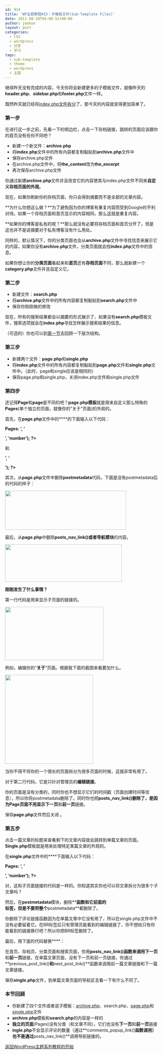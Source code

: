 ```yaml
---
id: 914
title: 'WP主题教程#15：子模板文件(Sub-Template Files)'
date: 2011-08-28T04:08:52+00:00
author: jeehon
layout: post
categories:
  - CSS
  - wordpress
  - 分享
  - 学习
tags:
  - sub-template
  - theme
  - wordpress
  - 主题
---
```

继续昨天没有完成的内容，今天你将会新建更多的子模板文件，就像昨天的**header.php**、**sidebar.php**和**footer.php**文件一样。

既然昨天就已经将[index.php文件拆分](http://jeehon.info/log/2011/08/27/wp%E4%B8%BB%E9%A2%98%E6%95%99%E7%A8%8B14%EF%BC%9A%E9%A1%B5%E8%84%9A%E5%92%8C%E6%8B%86%E5%88%86index-php%E6%96%87%E4%BB%B6footer-and-dividing-index/)了，那今天的内容就变得更加简单了。

### 第一步

在进行这一步之前，先看一下的侧边栏，点击一下存档链接，跳转的页面应该跟你的首页没有任何不同吧？

  * 新建一个新文件：**archive.php**
  * 将**index.php**文件中的所有内容都复制黏贴到**archive.php**文件中
  * 保存archive.php文件
  * 在archive.php文件中，将**the_content**改为**the_excerpt**
  * 再次保存archive.php文件

你通过新建**archive.php**文件并且改变它的内容使其与index.php文件不同来**自定义存档页面的外观**。<!--more-->

现在，如果你刷新你的存档页面，你只会得到摘要而不是全部的文章内容。

**为什么你想这么做？**为了避免因为你的博客有重复内容而受到Google的不利对待。如果一个存档页面和首页显示的内容相同，那么这就是重复内容。

**如果你的博客是私有的呢？**那么就没有必要将存档页面和首页分开了，但是这也并不是说摘要对于私有博客没有什么用处。

同样的，默认情况下，你的分类页面也会从**archive.php**文件中寻找信息来展示它的内容，如果你没有**archive.php**文件，分类页面就会找**index.php**文件中的信息。

如果你想让你的**分类页面**看起来和**首页**还有**存档页面**不同，那么就新建一个**category.php**文件并且自定义它。

### 第二步

  * 新建文件：**search.php**
  * 将**archive.php**文件中的所有内容都复制黏贴到**search.php**文件中
  * 保存你刚刚做的修改

现在，所有的搜索结果都会以摘要的形式展示了，如果没有**search.php**模板文件，搜索选项就会在**index.php**寻找怎样展示搜索结果的信息。

（可选的）你也可以到[第一节](http://jeehon.info/log/2011/08/05/wp%E4%B8%BB%E9%A2%98%E6%95%99%E7%A8%8B1%EF%BC%9A%E5%BC%95%E8%A8%80/)去回顾一下层次结构。

### 第三步

  * 新建两个文件：**page.php**和**single.php**
  * 将**index.php**文件中的所有内容都复制黏贴到**page.php**文件和**single.php**文件中。（此时，page和single应该是相同的）
  * 保存page.php和single.php，关闭index.php文件和single.php文件

### 第四步

还记得**Page**和**page**是不同的吧？**page.php模板**就是用来自定义那么特殊的**Pages**(单个独立的页面，就像你的“关于”页面)的外观的。

首先，在**page.php**文件中的**<?php the_content(); ?>**的下面输入以下代码：
  
**<?php link_pages(‘<p><strong>Pages:</strong> ‘, ‘</p>’, ‘number’); ?>**
  
和
  
**<?php edit\_post\_link(‘Edit’, ‘<p>’, ‘</p>’); ?>**

其次，从**page.php**文件中删除**postmetadata**代码，下面是没有postmetadata后的代码的样子：
  
[<img src="http://jeehon.info/log/files/2011/08/page-php.gif" alt="" title="page-php" width="399" height="128" class="aligncenter size-full wp-image-915" />](http://jeehon.info/log/files/2011/08/page-php.gif)
  
最后，从**page.php**中删除**posts\_nav\_link()**或者**导航模块**的内容。
  
[<img src="http://jeehon.info/log/files/2011/08/remove-navigation.gif" alt="" title="remove-navigation" width="385" height="123" class="aligncenter size-full wp-image-916" />](http://jeehon.info/log/files/2011/08/remove-navigation.gif)

**刚刚发生了什么事情？**

第一行代码是用来显示子页面的链接的。
  
[<img src="http://jeehon.info/log/files/2011/08/nextpage1.gif" alt="" title="nextpage1" width="324" height="175" class="aligncenter size-full wp-image-917" />](http://jeehon.info/log/files/2011/08/nextpage1.gif)
  
例如，编辑你的“**关于**”页面。根据我下面的截图来看要加什么。
  
[<img src="http://jeehon.info/log/files/2011/08/add-nextpage.gif" alt="" title="add-nextpage" width="290" height="292" class="aligncenter size-full wp-image-918" />](http://jeehon.info/log/files/2011/08/add-nextpage.gif)
  
当你不得不将你的一个很长的页面拆分为很多页面的时候，这就非常有用了。

对于第二行代码，它是只针对管理员的**编辑链接**。

你的页面是没有分类的，同时你也不想显示它们的时间戳（页面创建时间等信息），所以你将postmetadata删除了。同时你也把**posts\_nav\_link()**删除了，是因为Page页面不用显示**下一页**和**前一页**链接。

保存**page.php**文件然后关闭 。

### 第五步

点击一篇文章的标题来查看剩下的文章内容就会跳转到单篇文章的页面。**Single.php**模板就是用来处理特定某篇文章的外观的。

在**single.php**文件中的**<?php the_content() ?>**下面输入以下代码：
  
**<?php link_pages(‘<p><strong>Pages:</strong> ‘, ‘</p>’, ‘number’); ?>**

对，这和子页面链接的代码是一样的。你知道其实你也可以将文章拆分为很多个子文章吗？

然后，在**postmetadata**模块，删除**<?php comments\_popup\_link(); ?>**函数和它前面的**<br />**标签，但是不要将整个**postmetadata**都删除了。

你删除了评论链接函数因为在单篇文章中它没有用了，所以在single.php文件中不没有必要留着它。在BR标签后只有管理员能看到的编辑链接了，你不想给只有你能看到的链接换行吧？所以你把BR标签删除了。

最后，用下面的代码替换**<?php posts\_nav\_link(); ?>**：
  
**<?php previous\_post\_link(‘&laquo; %link’) ?> <?php next\_post\_link(‘ %link &raquo;’) ?>**

在首页、存档页、分类页面和搜索页面，你用**posts\_nav\_link()**函数来调用**下一页**和**前一页**链接，在单篇文章页面，没有下一页和前一页链接，你通过**previous\_post\_link()**和**next\_post\_link()**函数来调用前一篇文章链接和下一篇文章链接。

保存**single.php**文件，到单篇文章页面的导航区去看一下有什么不同了。

### 本节回顾

  * 你新建了四个文件或者说子模板：[archive.php](http://jeehon.info/samples/archive-lesson-15.txt)、search.php、[page.php](http://jeehon.info/samples/page-lesson-15.txt)和[single.php](http://jeehon.info/samples/single-lesson-15.txt)文件
  * **archive.php**模板和**search.php**的内容是一样的
  * **独立的页面**(Pages)没有分类（和文章不同）。它们也没有**下一页**和**前一页**链接
  * **ingle.php**不会显示评论的数量（通过**comments\_popup\_link()**函数调用）也不是通过**posts\_nav\_link()**调用导航链接的。

[返回WordPress主题系列教程的开始](http://jeehon.info/log/2011/08/04/%E6%83%B3%E5%88%B6%E4%BD%9Cwordpress%E4%B8%BB%E9%A2%98%EF%BC%9F/)